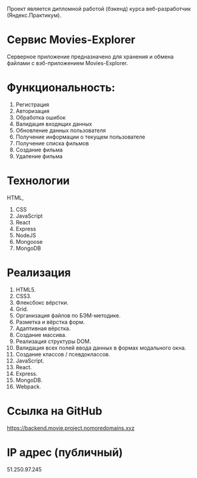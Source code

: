 Проект является дипломной работой (бэкенд) курса веб-разработчик (Яндекс.Практикум).

# Сервис Movies-Explorer

Cерверное приложение предназначено для хранения и обмена файлами с вэб-приложением Movies-Explorer.

# Функциональность:
1.	Регистрация
2.	Авторизация
3. Обработка ошибок
4. Валидация входящих данных
5. Обновление данных пользователя
6. Получение информации о текущем пользователе
7. Получение списка фильмов
8. Создание фильма
9. Удаление фильма

# Технологии
HTML,
1. CSS
2. JavaScript
3. React
4. Express
5. NodeJS
6. Mongoose
7. MongoDB

# Реализация
1.	HTML5.
2.	CSS3.
3.	Флексбокс вёрстки.
4.	Grid.
5.	Организация файлов по БЭМ-методике.
6.	Разметка и вёрстка форм.
7.	Адаптивная вёрстка.
8.	Создание массива.
9.	Реализация структуры DOM.
10.	Валидация всех полей ввода данных в формах модального окна.
11.	Создание классов / псевдоклассов.
12.	JavaScript.
13.	React.
14.	Express.
15.	MongoDB.
16.	Webpack.



# Ссылка на GitHub
https://backend.movie.project.nomoredomains.xyz 

# IP адрес (публичный)
51.250.97.245
